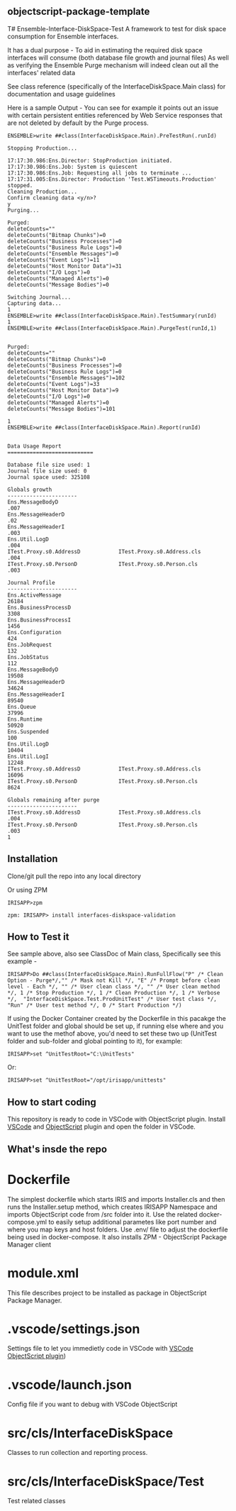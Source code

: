 ## objectscript-package-template
T# Ensemble-Interface-DiskSpace-Test
A framework to test for disk space consumption for Ensemble interfaces. 

It has a dual purpose - 
To aid in estimating the required disk space interfaces will consume (both database file growth and journal files) 
As well as verifying the Ensemble Purge mechanism will indeed clean out all the interfaces' related data 

See class reference (specifically of the InterfaceDiskSpace.Main class) for documentation and usage guidelines

Here is a sample Output -
You can see for example it points out an issue with certain persistent entities referenced by Web Service responses that are not deleted by default by the Purge process.
```
ENSEMBLE>write ##class(InterfaceDiskSpace.Main).PreTestRun(.runId)
 
Stopping Production...
 
17:17:30.986:Ens.Director: StopProduction initiated.
17:17:30.986:Ens.Job: System is quiescent
17:17:30.986:Ens.Job: Requesting all jobs to terminate ...
17:17:31.005:Ens.Director: Production 'Test.WSTimeouts.Production' stopped.
Cleaning Production...
Confirm cleaning data <y/n>?
y
Purging...
 
Purged:
deleteCounts=""
deleteCounts("Bitmap Chunks")=0
deleteCounts("Business Processes")=0
deleteCounts("Business Rule Logs")=0
deleteCounts("Ensemble Messages")=0
deleteCounts("Event Logs")=11
deleteCounts("Host Monitor Data")=31
deleteCounts("I/O Logs")=0
deleteCounts("Managed Alerts")=0
deleteCounts("Message Bodies")=0
 
Switching Journal...
Capturing data...
1
ENSEMBLE>write ##class(InterfaceDiskSpace.Main).TestSummary(runId)
1
ENSEMBLE>write ##class(InterfaceDiskSpace.Main).PurgeTest(runId,1)
 
 
Purged:
deleteCounts=""
deleteCounts("Bitmap Chunks")=0
deleteCounts("Business Processes")=0
deleteCounts("Business Rule Logs")=0
deleteCounts("Ensemble Messages")=102
deleteCounts("Event Logs")=33
deleteCounts("Host Monitor Data")=9
deleteCounts("I/O Logs")=0
deleteCounts("Managed Alerts")=0
deleteCounts("Message Bodies")=101
 
1
ENSEMBLE>write ##class(InterfaceDiskSpace.Main).Report(runId)
 
 
Data Usage Report
===========================
 
Database file size used: 1
Journal file size used: 0
Journal space used: 325108
 
Globals growth
----------------------
Ens.MessageBodyD                                                                     .007
Ens.MessageHeaderD                                                                   .02
Ens.MessageHeaderI                                                                   .003
Ens.Util.LogD                                                                        .004
ITest.Proxy.s0.AddressD            ITest.Proxy.s0.Address.cls                        .004
ITest.Proxy.s0.PersonD             ITest.Proxy.s0.Person.cls                         .003
 
Journal Profile
----------------------
Ens.ActiveMessage                                                                    26184
Ens.BusinessProcessD                                                                 3308
Ens.BusinessProcessI                                                                 1456
Ens.Configuration                                                                    424
Ens.JobRequest                                                                       132
Ens.JobStatus                                                                        112
Ens.MessageBodyD                                                                     19508
Ens.MessageHeaderD                                                                   34624
Ens.MessageHeaderI                                                                   89540
Ens.Queue                                                                            37996
Ens.Runtime                                                                          50920
Ens.Suspended                                                                        100
Ens.Util.LogD                                                                        10404
Ens.Util.LogI                                                                        12248
ITest.Proxy.s0.AddressD            ITest.Proxy.s0.Address.cls                        16096
ITest.Proxy.s0.PersonD             ITest.Proxy.s0.Person.cls                         8624
 
Globals remaining after purge
----------------------
ITest.Proxy.s0.AddressD            ITest.Proxy.s0.Address.cls                        .004
ITest.Proxy.s0.PersonD             ITest.Proxy.s0.Person.cls                         .003
1
```

## Installation 

Clone/git pull the repo into any local directory



Or using ZPM
```
IRISAPP>zpm

zpm: IRISAPP> install interfaces-diskspace-validation
```

## How to Test it

See sample above,
also see ClassDoc of Main class, Specifically see this example -

```
IRISAPP>Do ##class(InterfaceDiskSpace.Main).RunFullFlow("P" /* Clean Option - Purge*/,"" /* Mask not Kill */, "E" /* Prompt before clean level - Each */, "" /* User clean class */, "" /* User clean method */, 1 /* Stop Production */, 1 /* Clean Production */, 1 /* Verbose */,  "InterfaceDiskSpace.Test.ProdUnitTest" /* User test class */, "Run" /* User test method */, 0 /* Start Production */)
```

If using the Docker Container created by the Dockerfile in this pacakge the UnitTest folder and global should be set up, if running else where and you want to use the methof above, you'd need to set these two up (UnitTest folder and sub-folder and global pointing to it), for example:
```
IRISAPP>set ^UnitTestRoot="C:\UnitTests"
```
Or:
```
IRISAPP>set ^UnitTestRoot="/opt/irisapp/unittests"
```

## How to start coding
This repository is ready to code in VSCode with ObjectScript plugin.
Install [VSCode](https://code.visualstudio.com/) and [ObjectScript](https://marketplace.visualstudio.com/items?itemName=daimor.vscode-objectscript) plugin and open the folder in VSCode.



## What's insde the repo

# Dockerfile

The simplest dockerfile which starts IRIS and imports Installer.cls and then runs the Installer.setup method, which creates IRISAPP Namespace and imports ObjectScript code from /src folder into it.
Use the related docker-compose.yml to easily setup additional parametes like port number and where you map keys and host folders.
Use .env/ file to adjust the dockerfile being used in docker-compose.
It also installs ZPM - ObjectScript Package Manager client

# module.xml

This file describes project to be installed as package in ObjectScript Package Manager. 

# .vscode/settings.json

Settings file to let you immedietly code in VSCode with [VSCode ObjectScript plugin](https://marketplace.visualstudio.com/items?itemName=daimor.vscode-objectscript))

# .vscode/launch.json
Config file if you want to debug with VSCode ObjectScript

# src/cls/InterfaceDiskSpace
Classes to run collection and reporting process.

# src/cls/InterfaceDiskSpace/Test
Test related classes